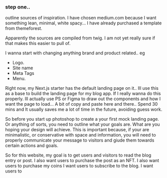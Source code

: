 ### step one.. 
outline sources of inspiration. 
I have chosen medium.com because I want something lean, minimal, white spacy...
I have already purchased a template from themeforest. 

Apparently the sources are compiled from twig. 
I am not yet really sure if that makes this easier to pull of. 

I wanna start with changing anything brand and product related.. eg
- Logo.
- Site name
- Meta Tags 
- Menu. 

Right now, my Next.js starter has the default landing page on it.. 
Ill use this as a base to build the landing page for my blog app. 
If I really wanna do this properly. 
Ill actually use PS or Figma to draw out the components and how I 
want the page to load... 
A bit of copy and paste here and there.. Spend 30 mins and 
It usually saves me a lot of time in the future, avoiding guess work. 

So before you start up photoshop to create a your first mock landing page. 
Or anything of sorts, you need to outline what your goals are. What are you hoping 
your design will achieve. This is important because, if your are minimalistic, 
or conservative with space and information, you will need to properly communicate your 
message to visitors and giude them towards certain actions and goals. 


So for this website, my goal is to get users and visitors to read the blog entry or post.
I also want users to purchase the post as an NFT. 
I also want users to purchase my coins 
I want users to subscribe to the blog. 
I want users to 